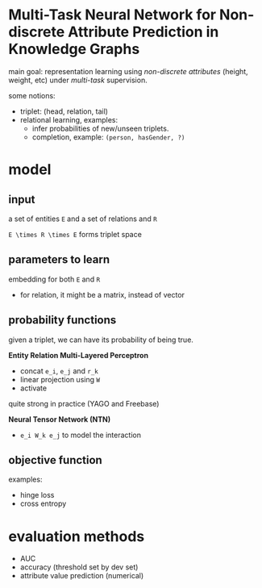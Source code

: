 # Multi-Task Neural Network for Non-discrete Attribute Prediction in Knowledge Graphs

main goal: representation learning using *non-discrete attributes* (height, weight, etc) under *multi-task* supervision. 

some notions:

- triplet: (head, relation, tail)
- relational learning, examples:
  - infer probabilities of new/unseen triplets. 
  - completion, example: `(person, hasGender, ?)`

# model 

## input

a set of entities `E` and a set of relations and `R`

`E \times R \times E` forms triplet space

## parameters to learn

embedding for both `E` and `R` 

- for relation, it might be a matrix, instead of vector

## probability functions

given a triplet, we can have its probability of being true.


**Entity Relation Multi-Layered Perceptron**

- concat `e_i`, `e_j` and `r_k`
- linear projection using `W`
- activate

quite strong in practice (YAGO and Freebase)

**Neural Tensor Network (NTN)**

- `e_i W_k e_j` to model the interaction


## objective function

examples:

- hinge loss
- cross entropy

# evaluation methods

- AUC
- accuracy (threshold set by dev set)
- attribute value prediction (numerical)